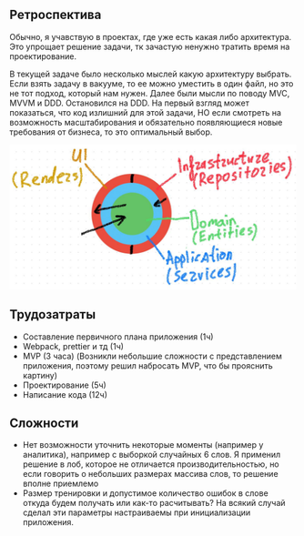 ## Ретроспектива

Обычно, я учавствую в проектах, где уже есть какая либо архитектура. Это упрощает решение задачи, тк зачастую ненужно тратить время на проектирование.

В текущей задаче было несколько мыслей какую архитектуру выбрать. Если взять задачу в вакууме, то ее можно уместить в один файл, но это не тот подход, который нам нужен. Далее были мысли по поводу MVC, MVVM и DDD. Остановился на DDD. На первый взгляд может показаться, что код излишний для этой задачи, НО если смотреть на возможность масштабирования и обязательно появляющиеся новые требования от бизнеса, то это оптимальный выбор.

![Описание изображения](ddd.jpg)

## Трудозатраты

- Составление первичного плана приложения (1ч)
- Webpack, prettier и тд (1ч)
- MVP (3 часа) (Возникли небольшие сложности с представлением приложения, поэтому решил набросать MVP, что бы прояснить картину)
- Проектирование (5ч)
- Написание кода (12ч)

## Сложности

- Нет возможности уточнить некоторые моменты (например у аналитика), например с выборкой случайных 6 слов. Я применил решение в лоб, которое не отличается производительностью, но если говорить о небольших размерах массива слов, то решение вполне приемлемо
- Размер тренировки и допустимое количество ошибок в слове откуда будем получать или как-то расчитывать? На всякий случай сделал эти параметры настраиваемы при инициализации приложения.
